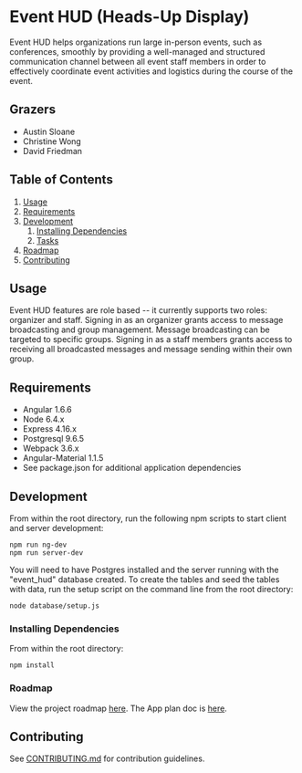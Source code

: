 # Event HUD (Heads-Up Display)

Event HUD helps organizations run large in-person events, such as conferences, smoothly by providing a well-managed and structured communication channel between all event staff members in order to effectively coordinate event activities and logistics during the course of the event.

## Grazers

- Austin Sloane
- Christine Wong
- David Friedman

## Table of Contents

1. [Usage](#Usage)
1. [Requirements](#requirements)
1. [Development](#development)
    1. [Installing Dependencies](#installing-dependencies)
    1. [Tasks](#tasks)
1. [Roadmap](#roadmap)
1. [Contributing](#contributing)

## Usage
Event HUD features are role based -- it currently supports two roles: organizer and staff. Signing in as an organizer grants access to message broadcasting and group management. Message broadcasting can be targeted to specific groups. Signing in as a staff members grants access to receiving all broadcasted messages and message sending within their own group.

## Requirements

- Angular 1.6.6
- Node 6.4.x
- Express 4.16.x
- Postgresql 9.6.5
- Webpack 3.6.x
- Angular-Material 1.1.5
- See package.json for additional application dependencies

## Development

From within the root directory, run the following npm scripts to start client and server development:

```
npm run ng-dev
npm run server-dev
```
You will need to have Postgres installed and the server running with the "event_hud" database created. To create the tables and seed the tables with data, run the setup script on the command line from the root directory:

```
node database/setup.js
``` 

### Installing Dependencies

From within the root directory:

```
npm install
```

### Roadmap

View the project roadmap [here](https://docs.google.com/document/d/1TBVDMC1pwE-sTXAPrfi6eNgeuo4SmaHQXcmDlneldVE/edit#).
The App plan doc is [here](https://docs.google.com/document/d/1TBVDMC1pwE-sTXAPrfi6eNgeuo4SmaHQXcmDlneldVE/edit#).

## Contributing

See [CONTRIBUTING.md](CONTRIBUTING.md) for contribution guidelines.
